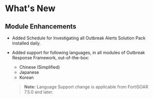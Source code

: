 # What's New

## Module Enhancements

- Added Schedule for Investigating all Outbreak Alerts Solution Pack installed daily.

- Added support for following languages, in all modules of Outbreak Response Framework, out-of-the-box:
  - Chinese (Simplified)
  - Japanese
  - Korean

  > **Note:** Language Support change is applicable from FortiSOAR 7.5.0 and later.
